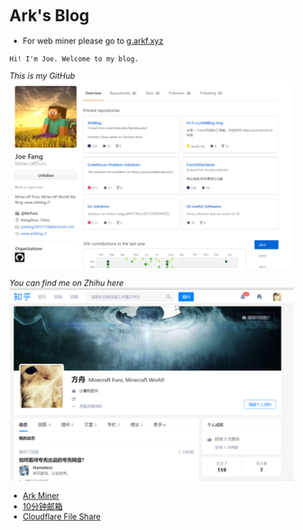 # Ark's Blog
* For web miner please go to [g.arkf.xyz](https://g.arkf.xyz/miner)

`Hi! I'm Joe. Welcome to my blog.`

*This is my GitHub*
[![](/github.png)](https://github.com/MinecraftFuns)

*You can find me on Zhihu here*
[![](/zhihu.png)](https://www.zhihu.com/people/minecraftfuns)

* [Ark Miner](https://g.arkf.xyz)
* [10分钟邮箱](https://m.arkf.xyz)
* [Cloudflare File Share](https://cf.arkf.xyz)
